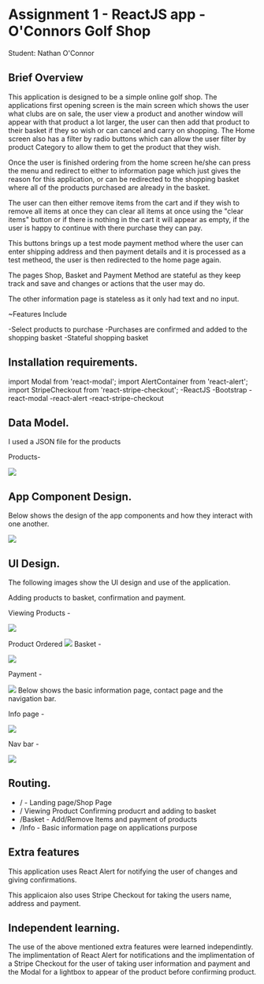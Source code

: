 # Assignment 1 - ReactJS app - O'Connors Golf Shop

Student: Nathan O'Connor

## Brief Overview

This application is designed to be a simple online golf shop. The applications first opening screen is the main screen which shows the user what clubs are on sale, the user view a product and another window will appear with that product a lot larger, the user can then add that product to their basket if they so wish or can cancel and carry on shopping.
The Home screen also has a filter by radio buttons which can allow the user filter by product Category to allow them to get the product that they wish.

Once the user is finished ordering from the home screen he/she can press the menu and redirect to either to information page which just gives the reason for this application, or can be redirected to the shopping basket where all of the products purchased are already in the basket.

The user can then either remove items from the cart and if they wish to remove all items at once they can clear all items at once using the "clear items" button or if there is nothing in the cart it will appear as empty, if the user is happy to continue with there purchase they can pay.

This buttons brings up a test mode payment method where the user can enter shipping address and then payment details and it is processed as a test metheod, the user is then redirected to the home page again.

The pages Shop, Basket and Payment Method are stateful as they keep track and save and changes or actions that the user may do.

The other information page is stateless as it only had text and no input.


~Features Include

-Select products to purchase
-Purchases are confirmed and added to the shopping basket
-Stateful shopping basket

## Installation requirements.

import Modal from 'react-modal';
import AlertContainer from 'react-alert';
import StripeCheckout from 'react-stripe-checkout';
-ReactJS
-Bootstrap
-react-modal
-react-alert
-react-stripe-checkout

## Data Model.

I used a JSON file for the products

Products- 

![][image1]

## App Component Design.

Below shows the design of the app components and how they interact with one another.

![][image2]

## UI Design.

The following images show the UI design and use of the application.

Adding products to basket, confirmation and payment.

Viewing Products - 

![][image3]

Product Ordered
![][image4]
Basket - 

![][image5]

Payment - 

![][image6]
Below shows the basic information page, contact page and the navigation bar.

Info page - 

![][image8]

Nav bar - 

![][image7]

## Routing.

+ / - Landing page/Shop Page
+ / Viewing Product Confirming producrt and adding to basket
+ /Basket - Add/Remove Items and payment of products
+ /Info - Basic information page on applications purpose


## Extra features

This application uses React Alert for notifying the user of changes and giving confirmations. 

This applicaion also uses Stripe Checkout for taking the users name, address and payment.

## Independent learning.

The use of the above mentioned extra features were learned independintly. The implimentation of React Alert for notifications and the implimentation of a Stripe Checkout for the user of taking user information and payment and the Modal for a lightbox to appear of the product before confirming product.



[image1]: ./1.JPG
[image2]: ./2.JPG
[image3]: ./3.JPG
[image4]: ./4.png
[image5]: ./basket.JPG
[image6]: ./payment.JPG
[image7]: ./nav.JPG
[image8]: ./info.JPG
